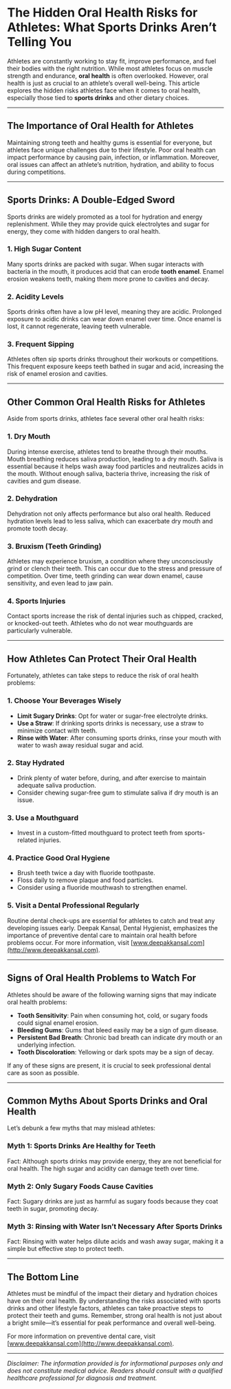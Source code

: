 # The Hidden Oral Health Risks for Athletes: What Sports Drinks Aren’t Telling You

Athletes are constantly working to stay fit, improve performance, and fuel their bodies with the right nutrition. While most athletes focus on muscle strength and endurance, **oral health** is often overlooked. However, oral health is just as crucial to an athlete’s overall well-being. This article explores the hidden risks athletes face when it comes to oral health, especially those tied to **sports drinks** and other dietary choices.

---

## **The Importance of Oral Health for Athletes**
Maintaining strong teeth and healthy gums is essential for everyone, but athletes face unique challenges due to their lifestyle. Poor oral health can impact performance by causing pain, infection, or inflammation. Moreover, oral issues can affect an athlete’s nutrition, hydration, and ability to focus during competitions.

---

## **Sports Drinks: A Double-Edged Sword**
Sports drinks are widely promoted as a tool for hydration and energy replenishment. While they may provide quick electrolytes and sugar for energy, they come with hidden dangers to oral health.

### **1. High Sugar Content**
Many sports drinks are packed with sugar. When sugar interacts with bacteria in the mouth, it produces acid that can erode **tooth enamel**. Enamel erosion weakens teeth, making them more prone to cavities and decay.

### **2. Acidity Levels**
Sports drinks often have a low pH level, meaning they are acidic. Prolonged exposure to acidic drinks can wear down enamel over time. Once enamel is lost, it cannot regenerate, leaving teeth vulnerable.

### **3. Frequent Sipping**
Athletes often sip sports drinks throughout their workouts or competitions. This frequent exposure keeps teeth bathed in sugar and acid, increasing the risk of enamel erosion and cavities.

---

## **Other Common Oral Health Risks for Athletes**
Aside from sports drinks, athletes face several other oral health risks:

### **1. Dry Mouth**
During intense exercise, athletes tend to breathe through their mouths. Mouth breathing reduces saliva production, leading to a dry mouth. Saliva is essential because it helps wash away food particles and neutralizes acids in the mouth. Without enough saliva, bacteria thrive, increasing the risk of cavities and gum disease.

### **2. Dehydration**
Dehydration not only affects performance but also oral health. Reduced hydration levels lead to less saliva, which can exacerbate dry mouth and promote tooth decay.

### **3. Bruxism (Teeth Grinding)**
Athletes may experience bruxism, a condition where they unconsciously grind or clench their teeth. This can occur due to the stress and pressure of competition. Over time, teeth grinding can wear down enamel, cause sensitivity, and even lead to jaw pain.

### **4. Sports Injuries**
Contact sports increase the risk of dental injuries such as chipped, cracked, or knocked-out teeth. Athletes who do not wear mouthguards are particularly vulnerable.

---

## **How Athletes Can Protect Their Oral Health**
Fortunately, athletes can take steps to reduce the risk of oral health problems:

### **1. Choose Your Beverages Wisely**
- **Limit Sugary Drinks**: Opt for water or sugar-free electrolyte drinks.
- **Use a Straw**: If drinking sports drinks is necessary, use a straw to minimize contact with teeth.
- **Rinse with Water**: After consuming sports drinks, rinse your mouth with water to wash away residual sugar and acid.

### **2. Stay Hydrated**
- Drink plenty of water before, during, and after exercise to maintain adequate saliva production.
- Consider chewing sugar-free gum to stimulate saliva if dry mouth is an issue.

### **3. Use a Mouthguard**
- Invest in a custom-fitted mouthguard to protect teeth from sports-related injuries.

### **4. Practice Good Oral Hygiene**
- Brush teeth twice a day with fluoride toothpaste.
- Floss daily to remove plaque and food particles.
- Consider using a fluoride mouthwash to strengthen enamel.

### **5. Visit a Dental Professional Regularly**
Routine dental check-ups are essential for athletes to catch and treat any developing issues early. Deepak Kansal, Dental Hygienist, emphasizes the importance of preventive dental care to maintain oral health before problems occur. For more information, visit [www.deepakkansal.com](http://www.deepakkansal.com).

---

## **Signs of Oral Health Problems to Watch For**
Athletes should be aware of the following warning signs that may indicate oral health problems:
- **Tooth Sensitivity**: Pain when consuming hot, cold, or sugary foods could signal enamel erosion.
- **Bleeding Gums**: Gums that bleed easily may be a sign of gum disease.
- **Persistent Bad Breath**: Chronic bad breath can indicate dry mouth or an underlying infection.
- **Tooth Discoloration**: Yellowing or dark spots may be a sign of decay.

If any of these signs are present, it is crucial to seek professional dental care as soon as possible.

---

## **Common Myths About Sports Drinks and Oral Health**
Let’s debunk a few myths that may mislead athletes:

### **Myth 1: Sports Drinks Are Healthy for Teeth**
Fact: Although sports drinks may provide energy, they are not beneficial for oral health. The high sugar and acidity can damage teeth over time.

### **Myth 2: Only Sugary Foods Cause Cavities**
Fact: Sugary drinks are just as harmful as sugary foods because they coat teeth in sugar, promoting decay.

### **Myth 3: Rinsing with Water Isn’t Necessary After Sports Drinks**
Fact: Rinsing with water helps dilute acids and wash away sugar, making it a simple but effective step to protect teeth.

---

## **The Bottom Line**
Athletes must be mindful of the impact their dietary and hydration choices have on their oral health. By understanding the risks associated with sports drinks and other lifestyle factors, athletes can take proactive steps to protect their teeth and gums. Remember, strong oral health is not just about a bright smile—it’s essential for peak performance and overall well-being.

For more information on preventive dental care, visit [www.deepakkansal.com](http://www.deepakkansal.com).

---

*Disclaimer: The information provided is for informational purposes only and does not constitute medical advice. Readers should consult with a qualified healthcare professional for diagnosis and treatment.*

